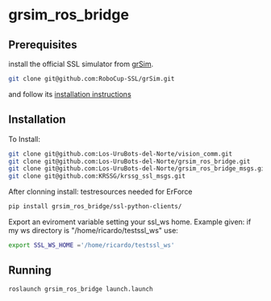 # grsim_ros_bridge

## Prerequisites

install the official SSL simulator from 
[grSim](https://github.com/RoboCup-SSL/grSim).
```bash
git clone git@github.com:RoboCup-SSL/grSim.git
```
and follow its [installation instructions](https://github.com/RoboCup-SSL/grSim/blob/master/INSTALL.md)


## Installation
To Install:
```bash
git clone git@github.com:Los-UruBots-del-Norte/vision_comm.git
git clone git@github.com:Los-UruBots-del-Norte/grsim_ros_bridge.git
git clone git@github.com:Los-UruBots-del-Norte/grsim_ros_bridge_msgs.git
git clone git@github.com:KRSSG/krssg_ssl_msgs.git
```
After clonning install:
testresources needed for ErForce
```bash
pip install grsim_ros_bridge/ssl-python-clients/
```
 Export an eviroment variable setting your ssl_ws home.
 Example given: if my ws directory is "/home/ricardo/testssl_ws" use: 
 ```bash
 export SSL_WS_HOME ='/home/ricardo/testssl_ws'
```


## Running
```bash
roslaunch grsim_ros_bridge launch.launch
```

